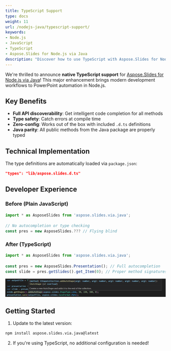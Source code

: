 ```yaml
---
title: TypeScript Support
type: docs
weight: 11
url: /nodejs-java/typescript-support/
keywords:
- Node.js
- JavaScript
- TypeScript
- Aspose.Slides for Node.js via Java
description: "Discover how to use TypeScript with Aspose.Slides for Node.js via Java for streamlined presentation management. Explore new features and examples to enhance development efficiency."
---
```



We're thrilled to announce **native TypeScript support** for [Aspose.Slides for Node.js via Java](https://www.npmjs.com/package/aspose.slides.via.java)! This major enhancement brings modern development workflows to PowerPoint automation in Node.js.

## **Key Benefits**

- **Full API discoverability**: Get intelligent code completion for all methods
- **Type safety**: Catch errors at compile time
- **Zero-config**: Works out of the box with included `.d.ts` definitions
- **Java parity**: All public methods from the Java package are properly typed

## **Technical Implementation**

The type definitions are automatically loaded via `package.json`:

```json
"types": "lib/aspose.slides.d.ts"
```

## **Developer Experience**

### **Before (Plain JavaScript)**
```javascript
import * as AsposeSlides from 'aspose.slides.via.java';

// No autocompletion or type checking
const pres = new AsposeSlides.??? // Flying blind
```

### **After (TypeScript)**
```typescript
import * as AsposeSlides from 'aspose.slides.via.java';

const pres = new AsposeSlides.Presentation(); // Full autocompletion
const slide = pres.getSlides().get_Item(0); // Proper method signatures
```

![TypeScript Autocompletion Demo](typedemo.png)  


## **Getting Started**

1. Update to the latest version:
```bash
npm install aspose.slides.via.java@latest
```

2. If you're using TypeScript, no additional configuration is needed!
